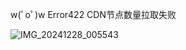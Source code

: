 w(ﾟoﾟ)w
Error422   CDN节点数量拉取失败

![IMG_20241228_005543](https://github.com/user-attachments/assets/0b319398-3ab2-4b64-9b0a-24e0f7be8afb)
